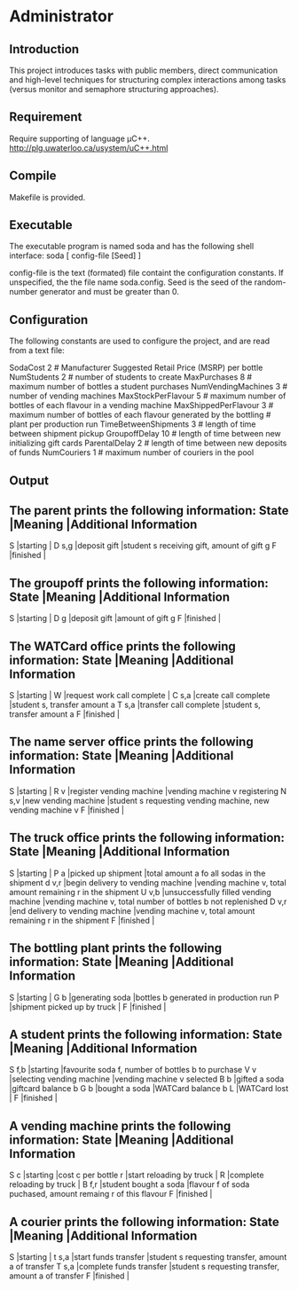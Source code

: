 # Administrator


Introduction
------------
This project introduces tasks with public members, direct communication and high-level techniques for structuring complex interactions among tasks (versus monitor and semaphore structuring approaches).


Requirement
-----------
Require supporting of language μC++.
http://plg.uwaterloo.ca/usystem/uC++.html


Compile
-------
Makefile is provided.


Executable
----------
The executable program is named soda and has the following shell interface:
  soda [ config-file [Seed] ]

config-file is the text (formated) file containt the configuration constants. If unspecified, the the file name soda.config.
Seed is the seed of the random-number generator and must be greater than 0.


Configuration
-------------
The following constants are used to configure the project, and are read from a text file:

  SodaCost                2    # Manufacturer Suggested Retail Price (MSRP) per bottle
  NumStudents             2    # number of students to create
  MaxPurchases            8    # maximum number of bottles a student purchases
  NumVendingMachines      3    # number of vending machines
  MaxStockPerFlavour      5    # maximum number of bottles of each flavour in a vending machine
  MaxShippedPerFlavour    3    # maximum number of bottles of each flavour generated by the bottling
                               #    plant per production run
  TimeBetweenShipments    3    # length of time between shipment pickup
  GroupoffDelay          10    # length of time between new initializing gift cards
  ParentalDelay           2    # length of time between new deposits of funds
  NumCouriers             1    # maximum number of couriers in the pool


Output
------

The parent prints the following information:
  State     |Meaning          |Additional  Information
  ----------------------------------------------------
  S         |starting         |
  D s,g     |deposit gift     |student s receiving gift, amount of gift g
  F         |finished         |


The groupoff prints the following information:
  State     |Meaning          |Additional  Information
  ----------------------------------------------------
  S         |starting         |
  D g       |deposit gift     |amount of gift g
  F         |finished         |


The WATCard office prints the following information:
  State     |Meaning                        |Additional Information
  -----------------------------------------------------------------
  S         |starting                       |
  W         |request work call complete     |
  C s,a     |create call complete           |student s, transfer amount a
  T s,a     |transfer call complete         |student s, transfer amount a
  F         |finished                       |
  
  
The name server office prints the following information:
  State     |Meaning                        |Additional Information
  -----------------------------------------------------------------
  S         |starting                       |
  R v       |register vending machine       |vending machine v registering
  N s,v     |new vending machine            |student s requesting vending machine, new vending machine v
  F         |finished                       |
  
  
The truck office prints the following information:
  State     |Meaning                                |Additional Information
  -------------------------------------------------------------------------
  S         |starting                               |
  P a       |picked up shipment                     |total amount a fo all sodas in the shipment
  d v,r     |begin delivery to vending machine      |vending machine v, total amount remaining r in the shipment
  U v,b     |unsuccessfully filled vending machine  |vending machine v, total number of bottles b not replenished
  D v,r     |end delivery to vending machine        |vending machine v, total amount remaining r in the shipment
  F         |finished                               | 
  
  
The bottling plant prints the following information:
  State     |Meaning                          |Additional  Information
  --------------------------------------------------------------------
  S         |starting                         |
  G b       |generating soda                  |bottles b generated in production run
  P         |shipment picked up by truck      |
  F         |finished                         |
  
  
A student prints the following information:
  State     |Meaning                          |Additional  Information
  --------------------------------------------------------------------
  S f,b     |starting                         |favourite soda f, number of bottles b to purchase
  V v       |selecting vending machine        |vending machine v selected
  B b       |gifted a soda                    |giftcard balance b
  G b       |bought a soda                    |WATCard balance b
  L         |WATCard lost                     |
  F         |finished                         |  
  
  
A vending machine prints the following information:
  State     |Meaning                          |Additional  Information
  --------------------------------------------------------------------
  S c       |starting                         |cost c per bottle
  r         |start reloading by truck         |
  R         |complete reloading by truck      |
  B f,r     |student bought a soda            |flavour f of soda puchased, amount remaing r of this flavour
  F         |finished                         |  
  
  
A courier prints the following information:
  State     |Meaning                          |Additional  Information
  --------------------------------------------------------------------
  S         |starting                         |
  t s,a     |start funds transfer             |student s requesting transfer, amount a of transfer
  T s,a     |complete funds transfer          |student s requesting transfer, amount a of transfer
  F         |finished                         |  

